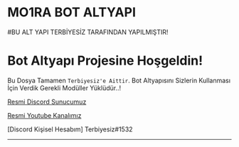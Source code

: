 # MO1RA BOT ALTYAPI
#BU ALT YAPI TERBİYESİZ TARAFINDAN YAPILMIŞTIR!

Bot Altyapı Projesine Hoşgeldin!
=================
 Bu Dosya Tamamen `Terbiyesiz'e Aittir`. Bot Altyapısını Sizlerin Kullanması İçin Verdik Gerekli Modüller Yüklüdür..!

[Resmi Discord Sunucumuz](https://discord.gg/ReWTQ6r)

[Resmi Youtube Kanalımız](https://www.youtube.com/channel/UC5mxQbR-4er2giWDTq9SgQg/videos?view_as=subscriber)

[Discord Kişisel Hesabım] Terbiyesiz#1532


-------------------

